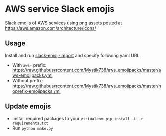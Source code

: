 # AWS service Slack emojis

Slack emojis of AWS services using png assets posted at https://aws.amazon.com/architecture/icons/

## Usage

Install and run [slack-emoji-import](https://github.com/itslenny/slack-emoji-import) and specify following yaml URL

- With `aws-` prefix: <https://raw.githubusercontent.com/Mystik738/aws_emojipacks/master/aws-emojipacks.yml>
- Without prefix: <https://raw.githubusercontent.com/Mystik738/aws_emojipacks/master/noprefix-emojipacks.yml>

## Update emojis

- Install required packages to your `virtualenv`: `pip install -U -r requirements.txt`
- Run `python make.py`
